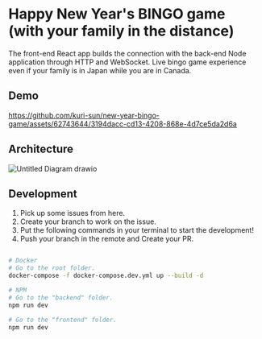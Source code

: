 # Happy New Year's BINGO game (with your family in the distance)

The front-end React app builds the connection with the back-end Node application through HTTP and WebSocket. Live bingo game experience even if your family is in Japan while you are in Canada.

## Demo
https://github.com/kuri-sun/new-year-bingo-game/assets/62743644/3194dacc-cd13-4208-868e-4d7ce5da2d6a

## Architecture
![Untitled Diagram drawio](https://github.com/kuri-sun/new-year-bingo-game/assets/62743644/f39da390-78a5-436e-93d8-87461f03d01c)

## Development

1. Pick up some issues from here.
2. Create your branch to work on the issue.
3. Put the following commands in your terminal to start the development!
4. Push your branch in the remote and Create your PR.

```bash

# Docker
# Go to the root folder.
docker-compose -f docker-compose.dev.yml up --build -d

# NPM
# Go to the "backend" folder.
npm run dev

# Go to the "frontend" folder.
npm run dev

```
